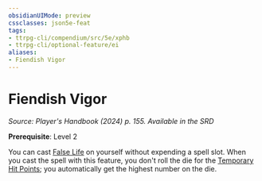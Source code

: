 ```yaml
---
obsidianUIMode: preview
cssclasses: json5e-feat
tags:
- ttrpg-cli/compendium/src/5e/xphb
- ttrpg-cli/optional-feature/ei
aliases:
- Fiendish Vigor
---
```

# Fiendish Vigor
*Source: Player's Handbook (2024) p. 155. Available in the <span title='Systems Reference Document (5.2)'>SRD</span>*  

**Prerequisite**: Level 2

You can cast [False Life](Інструменти%20ДМ/CLI/spells/false-life-xphb.md) on yourself without expending a spell slot. When you cast the spell with this feature, you don't roll the die for the [Temporary Hit Points](Інструменти%20ДМ/CLI/rules/variant-rules/temporary-hit-points-xphb.md); you automatically get the highest number on the die.